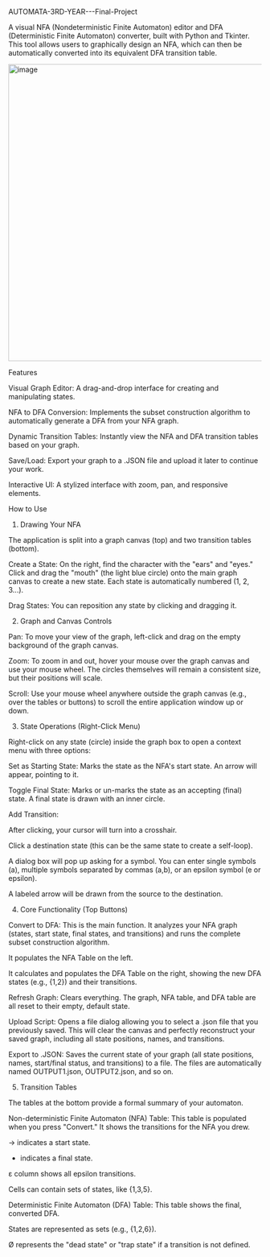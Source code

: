 AUTOMATA-3RD-YEAR---Final-Project

A visual NFA (Nondeterministic Finite Automaton) editor and DFA (Deterministic Finite Automaton) converter, built with Python and Tkinter. This tool allows users to graphically design an NFA, which can then be automatically converted into its equivalent DFA transition table.

<img width="990" height="590" alt="image" src="https://github.com/user-attachments/assets/519e6ca1-eeee-47db-8d1f-afbf7d1f3f2b" />

Features

Visual Graph Editor: A drag-and-drop interface for creating and manipulating states.

NFA to DFA Conversion: Implements the subset construction algorithm to automatically generate a DFA from your NFA graph.

Dynamic Transition Tables: Instantly view the NFA and DFA transition tables based on your graph.

Save/Load: Export your graph to a .JSON file and upload it later to continue your work.

Interactive UI: A stylized interface with zoom, pan, and responsive elements.

How to Use

1. Drawing Your NFA

The application is split into a graph canvas (top) and two transition tables (bottom).

Create a State: On the right, find the character with the "ears" and "eyes." Click and drag the "mouth" (the light blue circle) onto the main graph canvas to create a new state. Each state is automatically numbered (1, 2, 3...).

Drag States: You can reposition any state by clicking and dragging it.

2. Graph and Canvas Controls

Pan: To move your view of the graph, left-click and drag on the empty background of the graph canvas.

Zoom: To zoom in and out, hover your mouse over the graph canvas and use your mouse wheel. The circles themselves will remain a consistent size, but their positions will scale.

Scroll: Use your mouse wheel anywhere outside the graph canvas (e.g., over the tables or buttons) to scroll the entire application window up or down.

3. State Operations (Right-Click Menu)

Right-click on any state (circle) inside the graph box to open a context menu with three options:

Set as Starting State: Marks the state as the NFA's start state. An arrow will appear, pointing to it.

Toggle Final State: Marks or un-marks the state as an accepting (final) state. A final state is drawn with an inner circle.

Add Transition:

After clicking, your cursor will turn into a crosshair.

Click a destination state (this can be the same state to create a self-loop).

A dialog box will pop up asking for a symbol. You can enter single symbols (a), multiple symbols separated by commas (a,b), or an epsilon symbol (e or epsilon).

A labeled arrow will be drawn from the source to the destination.

4. Core Functionality (Top Buttons)

Convert to DFA: This is the main function. It analyzes your NFA graph (states, start state, final states, and transitions) and runs the complete subset construction algorithm.

It populates the NFA Table on the left.

It calculates and populates the DFA Table on the right, showing the new DFA states (e.g., {1,2}) and their transitions.

Refresh Graph: Clears everything. The graph, NFA table, and DFA table are all reset to their empty, default state.

Upload Script: Opens a file dialog allowing you to select a .json file that you previously saved. This will clear the canvas and perfectly reconstruct your saved graph, including all state positions, names, and transitions.

Export to .JSON: Saves the current state of your graph (all state positions, names, start/final status, and transitions) to a file. The files are automatically named OUTPUT1.json, OUTPUT2.json, and so on.

5. Transition Tables

The tables at the bottom provide a formal summary of your automaton.

Non-deterministic Finite Automaton (NFA) Table: This table is populated when you press "Convert." It shows the transitions for the NFA you drew.

→ indicates a start state.

* indicates a final state.

ε column shows all epsilon transitions.

Cells can contain sets of states, like {1,3,5}.

Deterministic Finite Automaton (DFA) Table: This table shows the final, converted DFA.

States are represented as sets (e.g., {1,2,6}).

Ø represents the "dead state" or "trap state" if a transition is not defined.
